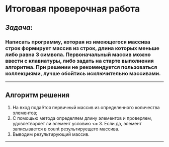 # Итоговая проверочная работа

## _*Задача*_: 
### Написать программу, которая из имеющегося массива строк формирует массив из строк, длина которых меньше либо равна 3 символа. Первоначальный массив можно ввести с клавиатуры, либо задать на старте выполнения алгоритма. При решении не рекомендуется пользоваться коллекциями, лучше обойтись исключительно массивами.
---
## Алгоритм решения

1. На вход подаётся первичный массив из определенного количества элементов;
2. С помощью метода определяем длину элементов и проверяем, удовлетворяет ли элемент условию <= 3. Если да, элемент записывается в count результируещего массива.
3. Выводим результирующий массив.
---